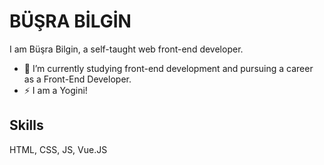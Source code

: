 # BÜŞRA BİLGİN

I am Büşra Bilgin, a self-taught web front-end developer.

- 🔭 I’m currently studying front-end development and pursuing a career as a Front-End Developer.
- ⚡ I am a Yogini!

## Skills
HTML, CSS, JS, Vue.JS

<!--
**bussbilgin/bussbilgin** is a ✨ _special_ ✨ repository because its `README.md` (this file) appears on your GitHub profile.

Here are some ideas to get you started:

- 🔭 I’m currently working on ...
- 🌱 I’m currently learning ...
- 👯 I’m looking to collaborate on ...
- 🤔 I’m looking for help with ...
- 💬 Ask me about ...
- 📫 How to reach me: ...
- 😄 Pronouns: ...
- ⚡ Fun fact:
-->
